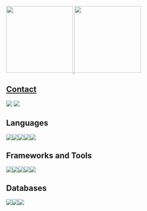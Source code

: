 <div>
  <a href="https://github.com/kaiosod">
  <img height="180em" src="https://github-readme-stats.vercel.app/api?username=kaiosod&show_icons=true&theme=dracula&include_all_commits=true&count_private=true"/>
  <img height="180em" src="https://github-readme-stats.vercel.app/api/top-langs/?username=kaiosod&layout=compact&langs_count=7&theme=dracula"/>
</div>
 
 
## **Contact**

[<img src="https://img.shields.io/badge/linkedin-%230077B5.svg?&style=for-the-badge&logo=linkedin&logoColor=white" />](https://www.linkedin.com/in/kaiosod/) [<img src = "https://img.shields.io/badge/Gmail-D14836?style=for-the-badge&logo=gmail&logoColor=white"/>]("mailto:kaio.sodc@gmail.com")

## **Languages**

<img src = "https://img.shields.io/badge/Python-14354C?style=for-the-badge&logo=python&logoColor=white" /><img src = "https://img.shields.io/badge/C-00599C?style=for-the-badge&logo=c&logoColor=white"/><img src = "https://img.shields.io/badge/HTML5-E34F26?style=for-the-badge&logo=html5&logoColor=white"/><img src = "https://img.shields.io/badge/CSS3-1572B6?style=for-the-badge&logo=css3&logoColor=white"/><img src = "https://img.shields.io/badge/JavaScript-F7DF1E?style=for-the-badge&logo=javascript&logoColor=black"/>

## **Frameworks and Tools**

<img src = "https://img.shields.io/badge/Django-092E20?style=for-the-badge&logo=django&logoColor=white"/><img src = "https://img.shields.io/badge/React-20232A?style=for-the-badge&logo=react&logoColor=61DAFB"/><img src = "https://img.shields.io/badge/Bootstrap-563D7C?style=for-the-badge&logo=bootstrap&logoColor=white"/><img src = "https://img.shields.io/badge/jQuery-0769AD?style=for-the-badge&logo=jquery&logoColor=white"/><img src = "https://img.shields.io/badge/Git-F05032?style=for-the-badge&logo=git&logoColor=white"/>


## **Databases**

<img src = "https://img.shields.io/badge/MySQL-00000F?style=for-the-badge&logo=mysql&logoColor=white"/><img src = "https://img.shields.io/badge/PostgreSQL-316192?style=for-the-badge&logo=postgresql&logoColor=white"/><img src = "https://img.shields.io/badge/SQLite-07405E?style=for-the-badge&logo=sqlite&logoColor=white"/>
